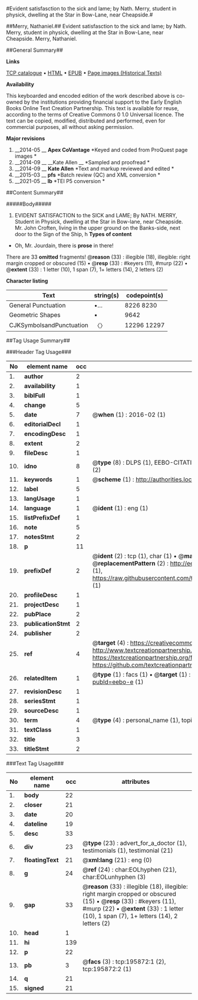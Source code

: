 #Evident satisfasction to the sick and lame; by Nath. Merry, student in physick, dwelling at the Star in Bow-Lane, near Cheapside.#

##Merry, Nathaniel.##
Evident satisfasction to the sick and lame; by Nath. Merry, student in physick, dwelling at the Star in Bow-Lane, near Cheapside.
Merry, Nathaniel.

##General Summary##

**Links**

[TCP catalogue](http://www.ota.ox.ac.uk/tcp/)  • 
[HTML](http://tei.it.ox.ac.uk/tcp/Texts-HTML/free/B26/B26797.html)  • 
[EPUB](http://tei.it.ox.ac.uk/tcp/Texts-EPUB/free/B26/B26797.epub) • 
[Page images (Historical Texts)](https://historicaltexts.jisc.ac.uk/eebo-226318285e)

**Availability**

This keyboarded and encoded edition of the work described above is co-owned by the
    institutions providing financial support to the Early English Books Online Text Creation
    Partnership. This text is available for reuse, according to the terms of  Creative Commons 0 1.0 Universal
    licence. The text can be copied, modified, distributed and performed, even for commercial
    purposes, all without asking permission.

**Major revisions**

1. __2014-05 __ __Apex CoVantage__ *Keyed and coded from ProQuest page images *
1. __2014-09 __ __Kate Allen __ *Sampled and proofread *
1. __2014-09 __ __Kate Allen__ *Text and markup reviewed and edited *
1. __2015-03 __ __pfs__ *Batch review (QC) and XML conversion *
1. __2021-05 __ __lb__ *TEI P5 conversion *

##Content Summary##

#####Body#####

1. EVIDENT SATISFACTION to the SICK and LAME; By NATH. MERRY, Student in Physick, dwelling at the Star in Bow-lane, near Cheapside.
Mr. John Croften, living in the upper ground on the Banks-side, next door to the Sign of the Ship, h
**Types of content**

  * Oh, Mr. Jourdain, there is **prose** in there!

There are 33 **omitted** fragments! 
 @__reason__ (33) : illegible (18), illegible: right margin cropped or obscured (15)  •  @__resp__ (33) : #keyers (11), #murp (22)  •  @__extent__ (33) : 1 letter (10), 1 span (7), 1+ letters (14), 2 letters (2)

**Character listing**


|Text|string(s)|codepoint(s)|
|---|---|---|
|General Punctuation|•…|8226 8230|
|Geometric Shapes|▪|9642|
|CJKSymbolsandPunctuation|〈〉|12296 12297|

##Tag Usage Summary##

###Header Tag Usage###

|No|element name|occ|attributes|
|---|---|---|---|
|1.|__author__|2||
|2.|__availability__|1||
|3.|__biblFull__|1||
|4.|__change__|5||
|5.|__date__|7| @__when__ (1) : 2016-02 (1)|
|6.|__editorialDecl__|1||
|7.|__encodingDesc__|1||
|8.|__extent__|2||
|9.|__fileDesc__|1||
|10.|__idno__|8| @__type__ (8) : DLPS (1), EEBO-CITATION (1), VID (1), EEBO-PROQUEST (1), OCLC (2), STC (2)|
|11.|__keywords__|1| @__scheme__ (1) : http://authorities.loc.gov/ (1)|
|12.|__label__|5||
|13.|__langUsage__|1||
|14.|__language__|1| @__ident__ (1) : eng (1)|
|15.|__listPrefixDef__|1||
|16.|__note__|5||
|17.|__notesStmt__|2||
|18.|__p__|11||
|19.|__prefixDef__|2| @__ident__ (2) : tcp (1), char (1)  •  @__matchPattern__ (2) : ([0-9\-]+):([0-9IVX]+) (1), (.+) (1)  •  @__replacementPattern__ (2) : http://eebo.chadwyck.com/downloadtiff?vid=$1&page=$2 (1), https://raw.githubusercontent.com/textcreationpartnership/Texts/master/tcpchars.xml#$1 (1)|
|20.|__profileDesc__|1||
|21.|__projectDesc__|1||
|22.|__pubPlace__|2||
|23.|__publicationStmt__|2||
|24.|__publisher__|2||
|25.|__ref__|4| @__target__ (4) : https://creativecommons.org/publicdomain/zero/1.0/ (1), http://www.textcreationpartnership.org/docs/. (1), https://textcreationpartnership.org/faq/#faq05 (1), https://github.com/textcreationpartnership (1)|
|26.|__relatedItem__|1| @__type__ (1) : facs (1)  •  @__target__ (1) : https://data.historicaltexts.jisc.ac.uk/view?pubId=eebo-e (1)|
|27.|__revisionDesc__|1||
|28.|__seriesStmt__|1||
|29.|__sourceDesc__|1||
|30.|__term__|4| @__type__ (4) : personal_name (1), topical_term (2), genre_form (1)|
|31.|__textClass__|1||
|32.|__title__|3||
|33.|__titleStmt__|2||


###Text Tag Usage###

|No|element name|occ|attributes|
|---|---|---|---|
|1.|__body__|22||
|2.|__closer__|21||
|3.|__date__|20||
|4.|__dateline__|19||
|5.|__desc__|33||
|6.|__div__|23| @__type__ (23) : advert_for_a_doctor (1), testimonials (1), testimonial (21)|
|7.|__floatingText__|21| @__xml:lang__ (21) : eng (0)|
|8.|__g__|24| @__ref__ (24) : char:EOLhyphen (21), char:EOLunhyphen (3)|
|9.|__gap__|33| @__reason__ (33) : illegible (18), illegible: right margin cropped or obscured (15)  •  @__resp__ (33) : #keyers (11), #murp (22)  •  @__extent__ (33) : 1 letter (10), 1 span (7), 1+ letters (14), 2 letters (2)|
|10.|__head__|1||
|11.|__hi__|139||
|12.|__p__|22||
|13.|__pb__|3| @__facs__ (3) : tcp:195872:1 (2), tcp:195872:2 (1)|
|14.|__q__|21||
|15.|__signed__|21||

